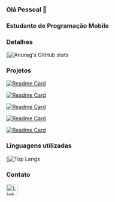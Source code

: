 ### Olá Pessoal 👋

### Estudante de Programação Mobile

### Detalhes
[![Anurag's GitHub stats](https://github-readme-stats.vercel.app/api?username=erickalv3s&show_icons=true&theme=dark)

### Projetos
[![Readme Card](https://github-readme-stats.vercel.app/api/pin/?username=erickalv3s&repo=BuscadorCep&theme=dark)](https://github.com/ErickAlv3s/BuscadorCep)

[![Readme Card](https://github-readme-stats.vercel.app/api/pin/?username=erickalv3s&repo=AplicacaodeCompras&theme=dark)](https://github.com/ErickAlv3s/Aplicacaodecompras)

[![Readme Card](https://github-readme-stats.vercel.app/api/pin/?username=erickalv3s&repo=Projeto-TikTok&theme=dark)](https://github.com/ErickAlv3s/Projeto-TikTok)

[![Readme Card](https://github-readme-stats.vercel.app/api/pin/?username=erickalv3s&repo=projeto-the-last-of-us&theme=dark)](https://github.com/ErickAlv3s/projeto-the-last-of-us)

[![Readme Card](https://github-readme-stats.vercel.app/api/pin/?username=erickalv3s&repo=link_page&theme=dark)](https://github.com/ErickAlv3s/link_page)

### Linguagens utilizadas
[![Top Langs](https://github-readme-stats.vercel.app/api/top-langs/?username=erickalv3s&layout=compact)

### Contato
[<img src='https://img.shields.io/badge/LinkedIn-0077B5?style=for-the-badge&logo=linkedin&logoColor=white' alt='Linkedin' height='30'>](https://www.linkedin.com/in/erick-alves-b90733232/)


 
